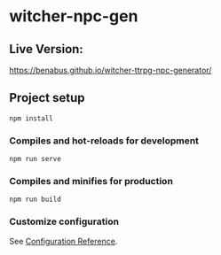 # witcher-npc-gen

## Live Version:

https://benabus.github.io/witcher-ttrpg-npc-generator/


## Project setup
```
npm install
```

### Compiles and hot-reloads for development
```
npm run serve
```

### Compiles and minifies for production
```
npm run build
```

### Customize configuration
See [Configuration Reference](https://cli.vuejs.org/config/).
